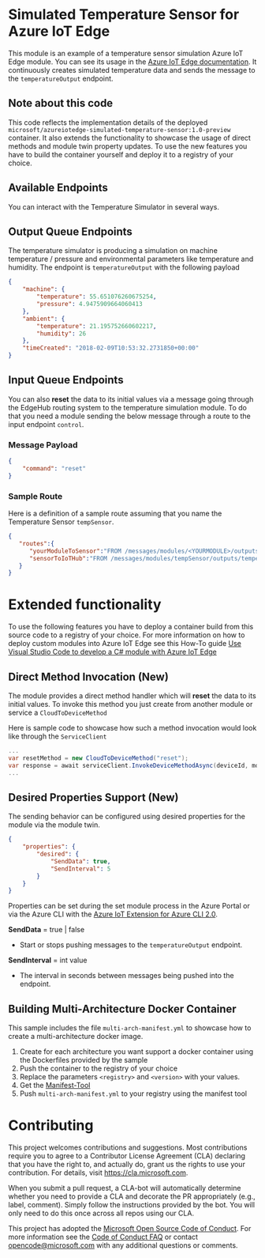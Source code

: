 # Simulated Temperature Sensor for Azure IoT Edge

This module is an example of a temperature sensor simulation Azure IoT Edge module. You can see its usage in the [Azure IoT Edge documentation](https://docs.microsoft.com/en-us/azure/iot-edge/). It continuously creates simulated temperature data and sends the message to the `temperatureOutput` endpoint.

## Note about this code 

This code reflects the implementation details of the deployed `microsoft/azureiotedge-simulated-temperature-sensor:1.0-preview` container. It also extends the functionality to showcase the usage of direct methods and module twin property updates. To use the new features you have to build the container yourself and deploy it to a registry of your choice. 

## Available Endpoints

You can interact with the Temperature Simulator in several ways. 

## Output Queue Endpoints

The temperature simulator is producing a simulation on machine temperature / pressure and environmental parameters like temperature and humidity. The endpoint is `temperatureOutput` with the following payload

```json
{
    "machine": {
        "temperature": 55.651076260675254,
        "pressure": 4.9475909664060413
    },
    "ambient": {
        "temperature": 21.195752660602217,
        "humidity": 26
    },
    "timeCreated": "2018-02-09T10:53:32.2731850+00:00"
}
```

## Input Queue Endpoints

You can also **reset** the data to its initial values via a message going through the EdgeHub routing system to the temperature simulation module. To do that you need a module sending the below message through a route to the input endpoint `control`.

### Message Payload

```json
{
    "command": "reset"
}
```

### Sample Route

Here is a definition of a sample route assuming that you name the Temperature Sensor `tempSensor`. 

```json
{
   "routes":{
      "yourModuleToSensor":"FROM /messages/modules/<YOURMODULE>/outputs/<YOUROUTPUTENDPOINT> INTO BrokeredEndpoint(\"/modules/tempSensor/inputs/control\")",
      "sensorToIoTHub":"FROM /messages/modules/tempSensor/outputs/temperatureOutput INTO $upstream"
   }
}
```

# Extended functionality

To use the following features you have to deploy a container build from this source code to a registry of your choice. For more information on how to deploy custom modules into Azure IoT Edge see this How-To guide [Use Visual Studio Code to develop a C# module with Azure IoT Edge](https://docs.microsoft.com/en-us/azure/iot-edge/how-to-vscode-develop-csharp-module) 

## Direct Method Invocation (New)

The module provides a direct method handler which will **reset** the data to its initial values. To invoke this method you just create from another module or service a `CloudToDeviceMethod`

Here is sample code to showcase how such a method invocation would look like through the `ServiceClient`

```c#
...
var resetMethod = new CloudToDeviceMethod("reset");
var response = await serviceClient.InvokeDeviceMethodAsync(deviceId, moduleId, resetMethod);
...
```

## Desired Properties Support (New)

The sending behavior can be configured using desired properties for the module via the module twin.

```json
{
    "properties": {
        "desired": {
            "SendData": true,
            "SendInterval": 5
        }
    }
}
```

Properties can be set during the set module process in the Azure Portal or via the Azure CLI with the [Azure IoT Extension for Azure CLI 2.0](https://github.com/Azure/azure-iot-cli-extension).

**SendData** = true | false
- Start or stops pushing messages to the `temperatureOutput` endpoint.

**SendInterval** = int value
- The interval in seconds between messages being pushed into the endpoint.

## Building Multi-Architecture Docker Container

This sample includes the file `multi-arch-manifest.yml` to showcase how to create a multi-architecture docker image.

1. Create for each architecture you want support a docker container using the Dockerfiles provided by the sample
2. Push the container to the registry of your choice
3. Replace the parameters `<registry>` and `<version>` with your values.
4. Get the [Manifest-Tool](https://github.com/estesp/manifest-tool)
5. Push `multi-arch-manifest.yml` to your registry using the manifest tool


# Contributing

This project welcomes contributions and suggestions.  Most contributions require you to agree to a
Contributor License Agreement (CLA) declaring that you have the right to, and actually do, grant us
the rights to use your contribution. For details, visit https://cla.microsoft.com.

When you submit a pull request, a CLA-bot will automatically determine whether you need to provide
a CLA and decorate the PR appropriately (e.g., label, comment). Simply follow the instructions
provided by the bot. You will only need to do this once across all repos using our CLA.

This project has adopted the [Microsoft Open Source Code of Conduct](https://opensource.microsoft.com/codeofconduct/).
For more information see the [Code of Conduct FAQ](https://opensource.microsoft.com/codeofconduct/faq/) or
contact [opencode@microsoft.com](mailto:opencode@microsoft.com) with any additional questions or comments.
